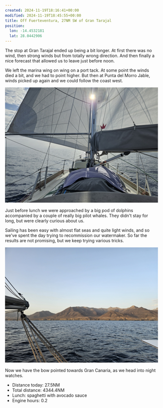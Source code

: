 ```yaml
---
created: 2024-11-19T18:16:41+00:00
modified: 2024-11-19T18:45:55+00:00
title: Off Fuerteventura, 27NM SW of Gran Tarajal
position:
  lon: -14.4532181
  lat: 28.0442906
---
```


The stop at Gran Tarajal ended up being a bit longer. At first there was no wind, then strong winds but from totally wrong direction. And then finally a nice forecast that allowed us to leave just before noon.

We left the marina wing on wing on a port tack. At some point the winds died a bit, and we had to point higher. But then at Punta del Morro Jable, winds picked up again and we could follow the coast west.

![Image](../2024/f7489ce506e5462b118cbd385098a0b7.jpg) 

Just before lunch we were approached by a big pod of dolphins accompanied by a couple of really big pilot whales. They didn't stay for long, but were clearly curious about us.

Sailing has been easy with almost flat seas and quite light winds, and so we've spent the day trying to recommission our watermaker. So far the results are not promising, but we keep trying various tricks.

![Image](../2024/2e64824b2c7e12a727395a89f60fbe06.jpg) 

Now we have the bow pointed towards Gran Canaria, as we head into night watches.

* Distance today: 27.5NM
* Total distance: 4344.4NM
* Lunch: spaghetti with avocado sauce 
* Engine hours: 0.2
